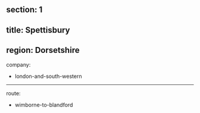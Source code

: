 ﻿section: 1
----
title: Spettisbury
----
region: Dorsetshire
----
company:
- london-and-south-western
----
route:
- wimborne-to-blandford
